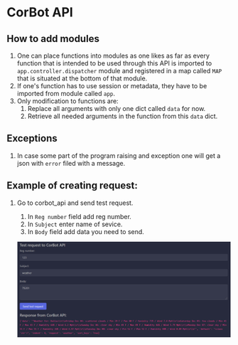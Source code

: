 # CorBot API

## How to add modules

1. One can place functions into modules as one likes as far as every function that is intended to be used through this API is imported to ```app.controller.dispatcher``` module and registered in a map called ```MAP``` that is situated at the bottom of that module.
1. If one's function has to use session or metadata, they have to be imported from module called ```app```.
1. Only modification to functions are:
    1. Replace all arguments with only one dict called ```data``` for now.
    1. Retrieve all needed arguments in the function from this ```data``` dict.

## Exceptions

1. In case some part of the program raising and exception one will get a json with ```error``` filed with a message.

## Example of creating request:
1. Go to corbot_api and send test request.

    1. In `Reg number` field add reg number.
    1. In `Subject` enter name of sevice.
    1. In `Body` field add data you need to send.

    ![alt text](read_me_images/weather.png)

